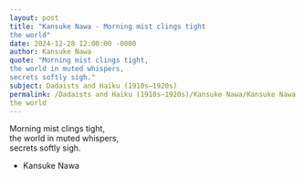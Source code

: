 ```yaml
---
layout: post
title: "Kansuke Nawa - Morning mist clings tight  
the world"
date: 2024-12-28 12:00:00 -0000
author: Kansuke Nawa
quote: "Morning mist clings tight,  
the world in muted whispers,  
secrets softly sigh."
subject: Dadaists and Haiku (1910s–1920s)
permalink: /Dadaists and Haiku (1910s–1920s)/Kansuke Nawa/Kansuke Nawa - Morning mist clings tight  
the world
---
```


Morning mist clings tight,  
the world in muted whispers,  
secrets softly sigh.

- Kansuke Nawa
